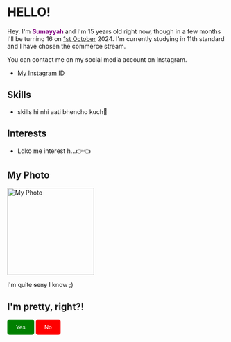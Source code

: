 
<html lang="en">
<head>
  <meta charset="UTF-8">
  <meta name="viewport" content="width=device-width, initial-scale=1.0">
  <title>Personal Portfolio</title>
</head>
<body>
  <h1>HELLO!</h1>
  <p>Hey. I'm <b><span style="color: purple;">Sumayyah</span> </b>and I'm 15 years old right now, though in a few months I'll be turning 16 on <u>1st October</u> 2024. I'm currently studying in 11th standard and I have chosen the commerce stream.</p>
  <p>You can contact me on my social media account on Instagram.</p>
  <nav>
    <ul>
      <li><a href="https://www.instagram.com/snowflake._.04">My Instagram ID</a></li>
    </ul>
  </nav>
<section id="skills">
  <h2>Skills</h2>
  <ul>
    <li>
      skills hi nhi aati bhencho kuch🥲
    </li>
  </ul>
</section>
<style>
  .skill-name {
    font-weight: bold;
  }

  .skill-level {
    color: green; /* Adjust color based on proficiency level */
  }
</style>
<section id="interests">
  <h2>Interests</h2>
  <ul>
    <li>
      Ldko me interest h...👉👈
    </li>
  </ul>
</section>
<style>
  .interest {
    font-weight: bold;
  }

  .level {
    color: red; /* Adjust color based on enthusiasm level */
  }
</style>
<h2> My Photo </h2>
 <img src="C:\Users\Arshad Khan\Documents\13.jpg" alt="My Photo" height= "200" width="200">
 <P> I'm quite <s>sexy</s> I know ;) </p>

 <h2> I'm pretty, right?! </h2>
<button onclick="alert('Aww thanks! I knew it')" style="background-color:green; color:white; padding: 10px 20px; border:none;border-radius:5px; cursor:pointer;">Yes</button>
<button onclick="alert('No darling, you can\'t say that')" style="background-color:red; color:white; padding: 10px 20px; border:none; border-radius:5px; cursor:pointer;">No </button>
</body>
</html>
